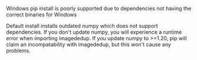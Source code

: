 Windows pip install is poorly supported due to dependencies not having the correct binaries for Windows

Default install installs outdated numpy which does not support dependencies. If you don't update numpy, you will experience a runtime error when importing imagededup. If you update numpy to >=1.20, pip will claim an incompatability with imagededup, but this won't cause any problems.

